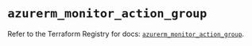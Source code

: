 # `azurerm_monitor_action_group`

Refer to the Terraform Registry for docs: [`azurerm_monitor_action_group`](https://registry.terraform.io/providers/hashicorp/azurerm/4.38.0/docs/resources/monitor_action_group).
